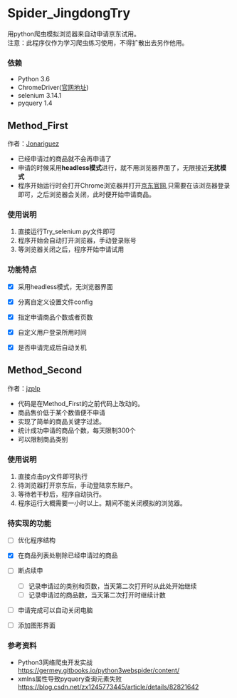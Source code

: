 # Spider_JingdongTry
用python爬虫模拟浏览器来自动申请京东试用。<br>
注意：此程序仅作为学习爬虫练习使用，不得扩散出去另作他用。<br>

### 依赖
* Python 3.6
* ChromeDriver([官网地址](https://sites.google.com/a/chromium.org/chromedriver/))
* selenium 3.14.1
* pyquery 1.4

## Method_First
作者：[Jonariguez](https://github.com/Jonariguez)

* 已经申请过的商品就不会再申请了
* 申请的时候采用**headless模式**进行，就不用浏览器界面了，无限接近**无扰模式**
* 程序开始运行时会打开Chrome浏览器并打开[京东官网](https://www.jd.com),只需要在该浏览器登录即可，之后浏览器会关闭，此时便开始申请商品。

### 使用说明
1. 直接运行Try_selenium.py文件即可
2. 程序开始会自动打开浏览器，手动登录账号
3. 等浏览器关闭之后，程序开始申请试用

### 功能特点
- [x] 采用headless模式，无浏览器界面
- [x] 分离自定义设置文件config
- [x] 指定申请商品个数或者页数
- [x] 自定义用户登录所用时间
- [x] 是否申请完成后自动关机


## Method_Second
作者：[jzplp](https://github.com/jzplp)

* 代码是在Method_First的之前代码上改动的。
* 商品售价低于某个数值便不申请
* 实现了简单的商品关键字过滤。
* 统计成功申请的商品个数，每天限制300个
* 可以限制商品类别

### 使用说明
1. 直接点击py文件即可执行
2. 待浏览器打开京东后，手动登陆京东账户。
3. 等待若干秒后，程序自动执行。
4. 程序运行大概需要一小时以上。期间不能关闭模拟的浏览器。


### 待实现的功能

- [ ] 优化程序结构
- [x] 在商品列表处剔除已经申请过的商品
- [ ] 断点续申
  - [ ] 记录申请过的类别和页数，当天第二次打开时从此处开始继续
  - [ ] 记录申请过的商品数，当天第二次打开时继续计数
- [ ] 申请完成可以自动关闭电脑
- [ ] 添加图形界面


### 参考资料

* Python3网络爬虫开发实战  <br>
  https://germey.gitbooks.io/python3webspider/content/
* xmlns属性导致pyquery查询元素失败 <br>
  https://blog.csdn.net/zx1245773445/article/details/82821642
